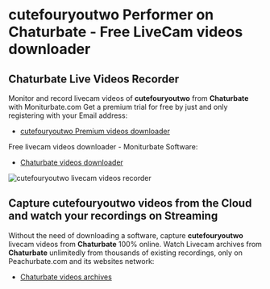 # cutefouryoutwo Performer on Chaturbate - Free LiveCam videos downloader

## Chaturbate Live Videos Recorder

Monitor and record livecam videos of **cutefouryoutwo** from **Chaturbate** with Moniturbate.com
Get a premium trial for free by just and only registering with your Email address:
* [cutefouryoutwo Premium videos downloader](https://moniturbate.com/request-demo-licence-key.html)

Free livecam videos downloader - Moniturbate Software:
* [Chaturbate videos downloader](https://moniturbate.com/moniturbate-download-software.html)

![cutefouryoutwo livecam videos recorder](https://peachurnet.com/templates/moniturbate-software.png)


## Capture cutefouryoutwo videos from the Cloud and watch your recordings on Streaming

Without the need of downloading a software, capture **cutefouryoutwo** livecam videos from **Chaturbate** 100% online.
Watch Livecam archives from **Chaturbate** unlimitedly from thousands of existing recordings, only on Peachurbate.com and its websites network:
* [Chaturbate videos archives](https://peachurnet.com/)